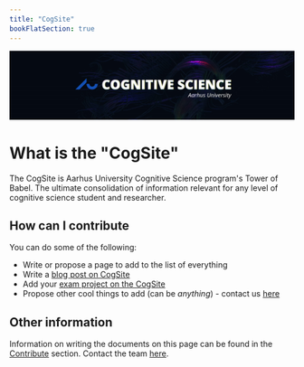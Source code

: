 ```yaml
---
title: "CogSite"
bookFlatSection: true
---
```


![Cognitive science cover image](../../static/cover.jpg)

# What is the "CogSite"

The CogSite is Aarhus University Cognitive Science program's Tower of Babel. The ultimate consolidation of information relevant for any level of cognitive science student and researcher.

## How can I contribute

You can do some of the following:

- Write or propose a page to add to the list of everything
- Write a [blog post on CogSite](./contribute/writing-on-the-cogsite.md)
- Add your [exam project on the CogSite](contribute)
- Propose other cool things to add (can be _anything_) - contact us [here](contact)

## Other information

Information on writing the documents on this page can be found in the [Contribute](./contribute) section.
Contact the team [here](./contact).
